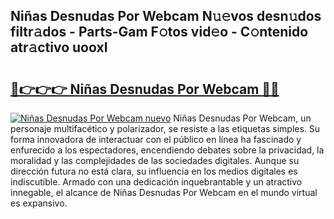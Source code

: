 ## Niñas Desnudas Por Webcam N𝚞𝚎vos desn𝚞dos filtr𝚊dos - Parts-Gam F𝚘tos vid𝚎o - C𝚘ntenido atr𝚊ctivo uooxI

# <h2><a href="http://mbcz2d4.tromn.icu/?c=Ni%c3%b1as+Desnudas+Por+Webcam">🔗👉👉👉 Niñas Desnudas Por Webcam 🔗🔗</a></h2>

[![Niñas Desnudas Por Webcam nuevo](https://i.imgur.com/pEAQMta.gif)](http://mbcz2d4.tromn.icu/?c=Ni%c3%b1as+Desnudas+Por+Webcam)
Niñas Desnudas Por Webcam, un personaje multifacético y polarizador, se resiste a las etiquetas simples. Su forma innovadora de interactuar con el público en línea ha fascinado y enfurecido a los espectadores, encendiendo debates sobre la privacidad, la moralidad y las complejidades de las sociedades digitales. Aunque su dirección futura no está clara, su influencia en los medios digitales es indiscutible. Armado con una dedicación inquebrantable y un atractivo innegable, el alcance de Niñas Desnudas Por Webcam en el mundo virtual es expansivo.
